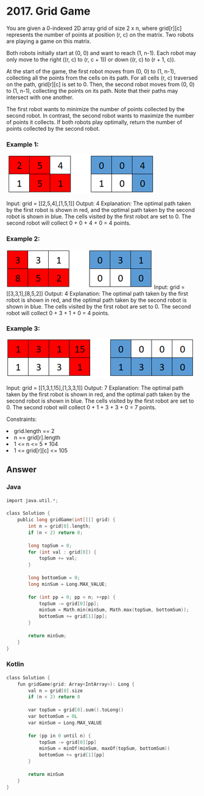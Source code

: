 <h1>2017. Grid Game</h1>
You are given a 0-indexed 2D array grid of size 2 x n, where grid[r][c] represents the number of points at position (r, c) on the matrix. Two robots are playing a game on this matrix.

Both robots initially start at (0, 0) and want to reach (1, n-1). Each robot may only move to the right ((r, c) to (r, c + 1)) or down ((r, c) to (r + 1, c)).

At the start of the game, the first robot moves from (0, 0) to (1, n-1), collecting all the points from the cells on its path. For all cells (r, c) traversed on the path, grid[r][c] is set to 0. Then, the second robot moves from (0, 0) to (1, n-1), collecting the points on its path. Note that their paths may intersect with one another.

The first robot wants to minimize the number of points collected by the second robot. In contrast, the second robot wants to maximize the number of points it collects. If both robots play optimally, return the number of points collected by the second robot.

 

<h3>Example 1:</h3>
<img src="pho1.png">

Input: grid = [[2,5,4],[1,5,1]]
Output: 4
Explanation: The optimal path taken by the first robot is shown in red, and the optimal path taken by the second robot is shown in blue.
The cells visited by the first robot are set to 0.
The second robot will collect 0 + 0 + 4 + 0 = 4 points.
<h3>Example 2:</h3>

<img src="phot2.png">
Input: grid = [[3,3,1],[8,5,2]]
Output: 4
Explanation: The optimal path taken by the first robot is shown in red, and the optimal path taken by the second robot is shown in blue.
The cells visited by the first robot are set to 0.
The second robot will collect 0 + 3 + 1 + 0 = 4 points.
<h3>Example 3:</h3>
<img src="phto3.png">

Input: grid = [[1,3,1,15],[1,3,3,1]]
Output: 7
Explanation: The optimal path taken by the first robot is shown in red, and the optimal path taken by the second robot is shown in blue.
The cells visited by the first robot are set to 0.
The second robot will collect 0 + 1 + 3 + 3 + 0 = 7 points.
 

Constraints:

<li>grid.length == 2</li>
<li>n == grid[r].length</li>
<li>1 <= n <= 5 * 104</li>
<li>1 <= grid[r][c] <= 105</li>

<h2>Answer</h2>
<h3>Java</h3>

```c
import java.util.*;

class Solution {
    public long gridGame(int[][] grid) {
        int n = grid[0].length;
        if (n < 2) return 0;

        long topSum = 0;
        for (int val : grid[0]) {
            topSum += val;
        }

        long bottomSum = 0;
        long minSum = Long.MAX_VALUE;

        for (int pp = 0; pp < n; ++pp) {
            topSum -= grid[0][pp];
            minSum = Math.min(minSum, Math.max(topSum, bottomSum));
            bottomSum += grid[1][pp];
        }

        return minSum;
    }
}
```
<h3>Kotlin</h3>

```c
class Solution {
    fun gridGame(grid: Array<IntArray>): Long {
        val n = grid[0].size
        if (n < 2) return 0

        var topSum = grid[0].sum().toLong()
        var bottomSum = 0L
        var minSum = Long.MAX_VALUE

        for (pp in 0 until n) {
            topSum -= grid[0][pp]
            minSum = minOf(minSum, maxOf(topSum, bottomSum))
            bottomSum += grid[1][pp]
        }

        return minSum
    }
}

```
